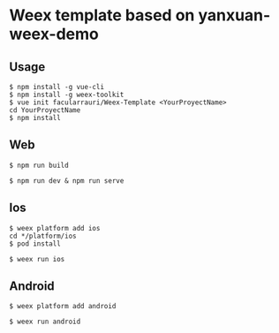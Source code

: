 # Weex template based on yanxuan-weex-demo

## Usage
```
$ npm install -g vue-cli
$ npm install -g weex-toolkit
$ vue init facularrauri/Weex-Template <YourProyectName>
cd YourProyectName
$ npm install
```

## Web

``` 
$ npm run build 
```

```
$ npm run dev & npm run serve 
```

## Ios

``` 
$ weex platform add ios
cd */platform/ios
$ pod install
```

```
$ weex run ios
```

## Android

``` 
$ weex platform add android
```
```
$ weex run android
```

